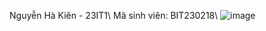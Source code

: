 Nguyễn Hà Kiên - 23IT1\\
Mã sinh viên: BIT230218\\
![image](https://github.com/user-attachments/assets/6d445c9d-4db1-4780-a236-e8137de764c6)
